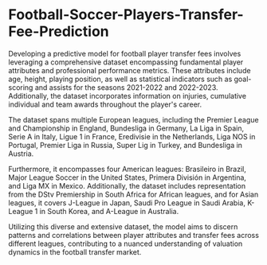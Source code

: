 # Football-Soccer-Players-Transfer-Fee-Prediction
Developing a predictive model for football player transfer fees involves leveraging a comprehensive dataset encompassing fundamental player attributes and professional performance metrics. These attributes include age, height, playing position, as well as statistical indicators such as goal-scoring and assists for the seasons 2021-2022 and 2022-2023. Additionally, the dataset incorporates information on injuries, cumulative individual and team awards throughout the player's career.

The dataset spans multiple European leagues, including the Premier League and Championship in England, Bundesliga in Germany, La Liga in Spain, Serie A in Italy, Ligue 1 in France, Eredivisie in the Netherlands, Liga NOS in Portugal, Premier Liga in Russia, Super Lig in Turkey, and Bundesliga in Austria.

Furthermore, it encompasses four American leagues: Brasileiro in Brazil, Major League Soccer in the United States, Primera División in Argentina, and Liga MX in Mexico. Additionally, the dataset includes representation from the DStv Premiership in South Africa for African leagues, and for Asian leagues, it covers J-League in Japan, Saudi Pro League in Saudi Arabia, K-League 1 in South Korea, and A-League in Australia.

Utilizing this diverse and extensive dataset, the model aims to discern patterns and correlations between player attributes and transfer fees across different leagues, contributing to a nuanced understanding of valuation dynamics in the football transfer market.
